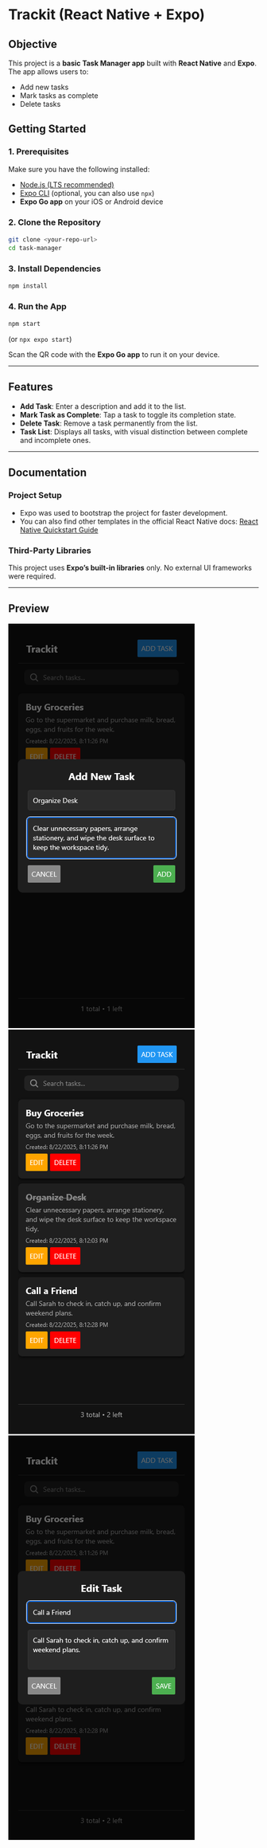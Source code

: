 # Trackit (React Native + Expo)

## Objective

This project is a **basic Task Manager app** built with **React Native** and **Expo**.  
The app allows users to:

- Add new tasks
- Mark tasks as complete
- Delete tasks

## Getting Started

### 1. Prerequisites

Make sure you have the following installed:

- [Node.js (LTS recommended)](https://nodejs.org/)
- [Expo CLI](https://docs.expo.dev/get-started/installation/) (optional, you can also use `npx`)
- **Expo Go app** on your iOS or Android device

### 2. Clone the Repository

```bash
git clone <your-repo-url>
cd task-manager
```

### 3. Install Dependencies

```bash
npm install
```

### 4. Run the App

```bash
npm start
```

(or `npx expo start`)

Scan the QR code with the **Expo Go app** to run it on your device.

---

## Features

- **Add Task**: Enter a description and add it to the list.
- **Mark Task as Complete**: Tap a task to toggle its completion state.
- **Delete Task**: Remove a task permanently from the list.
- **Task List**: Displays all tasks, with visual distinction between complete and incomplete ones.

---

## Documentation

### Project Setup

- Expo was used to bootstrap the project for faster development.
- You can also find other templates in the official React Native docs:
  [React Native Quickstart Guide](https://reactnative.dev/docs/environment-setup?guide=quickstart)

### Third-Party Libraries

This project uses **Expo’s built-in libraries** only.
No external UI frameworks were required.

---

## Preview

![Preview](./assets/preview//preview-2.png)
![Preview](./assets/preview//preview-1.png)
![Preview](./assets/preview//preview-3.png)
